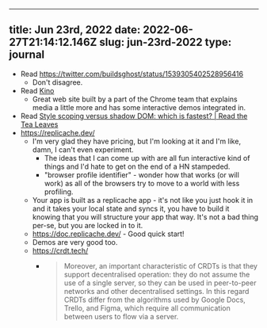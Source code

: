 
---
title: Jun 23rd, 2022 
date: 2022-06-27T21:14:12.146Z
slug: jun-23rd-2022
type: journal
---
* Read https://twitter.com/buildsghost/status/1539305402528956416
  * Don't disagree.
* Read [Kino](https://kinoweb.dev/)
  * Great web site built by a part of the Chrome team that explains media a little more and has some interactive demos integrated in.
* Read [Style scoping versus shadow DOM: which is fastest? | Read the Tea Leaves](https://nolanlawson.com/2022/06/22/style-scoping-versus-shadow-dom-which-is-fastest/)
* https://replicache.dev/
  * I'm very glad they have pricing, but I'm looking at it and I'm like, damn, I can't even experiment.
    * The ideas that I can come up with are all fun interactive kind of things and I'd hate to get on the end of a HN stampeded.
    * "browser profile identifier" - wonder how that works (or will work) as all of the browsers try to move to a world with less profiling.
  * Your app is built as a replicache app - it's not like you just hook it in and it takes your local state and syncs it, you have to build it knowing that you will structure your app that way. It's not a bad thing per-se, but you are locked in to it.
  * https://doc.replicache.dev/ - Good quick start!
  * Demos are very good too.
  * https://crdt.tech/
    * > Moreover, an important characteristic of CRDTs is that they support decentralised operation: they do not assume the use of a single server, so they can be used in peer-to-peer networks and other decentralised settings. In this regard CRDTs differ from the algorithms used by Google Docs, Trello, and Figma, which require all communication between users to flow via a server.

